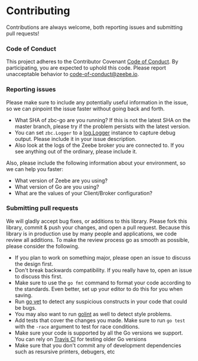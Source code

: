 # Contributing

Contributions are always welcome, both reporting issues and submitting pull requests!

### Code of Conduct

This project adheres to the Contributor Covenant [Code of
Conduct](/CODE_OF_CONDUCT.md). By participating, you are expected to uphold
this code. Please report unacceptable behavior to
code-of-conduct@zeebe.io.

### Reporting issues

Please make sure to include any potentially useful information in the issue, so we can pinpoint the issue faster without going back and forth.

- What SHA of zbc-go are you running? If this is not the latest SHA on the master branch, please try if the problem persists with the latest version.
- You can set `zbc.Logger` to a [log.Logger](http://golang.org/pkg/log/#Logger) instance to capture debug output. Please include it in your issue description.
- Also look at the logs of the Zeebe broker you are connected to. If you see anything out of the ordinary, please include it.

Also, please include the following information about your environment, so we can help you faster:

- What version of Zeebe are you using?
- What version of Go are you using?
- What are the values of your Client/Broker configuration?


### Submitting pull requests

We will gladly accept bug fixes, or additions to this library. Please fork this library, commit & push your changes, and open a pull request. Because this library is in production use by many people and applications, we code review all additions. To make the review process go as smooth as possible, please consider the following.

- If you plan to work on something major, please open an issue to discuss the design first.
- Don't break backwards compatibility. If you really have to, open an issue to discuss this first.
- Make sure to use the `go fmt` command to format your code according to the standards. Even better, set up your editor to do this for you when saving.
- Run [go vet](https://godoc.org/golang.org/x/tools/cmd/vet) to detect any suspicious constructs in your code that could be bugs.
- You may also want to run [golint](https://github.com/golang/lint) as well to detect style problems.
- Add tests that cover the changes you made. Make sure to run `go test` with the `-race` argument to test for race conditions.
- Make sure your code is supported by all the Go versions we support. You can rely on [Travis CI](https://travis-ci.org/jsam/zbc-go) for testing older Go versions
- Make sure that you don't commit any of development dependencies such as resursive printers, debugers, etc

